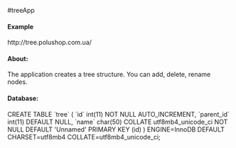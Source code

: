 #treeApp

<h4>Example</h4>
http://tree.polushop.com.ua/

<h4>About:</h4>
The application creates a tree structure.
You can add, delete, rename nodes.

<h4>Database:</h4>
CREATE TABLE `tree` (
  `id` int(11) NOT NULL AUTO_INCREMENT,
  `parent_id` int(11) DEFAULT NULL,
  `name` char(50) COLLATE utf8mb4_unicode_ci NOT NULL DEFAULT 'Unnamed'
  PRIMARY KEY (id)
) ENGINE=InnoDB DEFAULT CHARSET=utf8mb4 COLLATE=utf8mb4_unicode_ci;